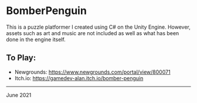 # BomberPenguin
This is a puzzle platformer I created using C# on the Unity Engine.
However, assets such as art and music are not included as well as what has been done in the engine itself.
## To Play: ##
* Newgrounds: https://www.newgrounds.com/portal/view/800071
* Itch.io: https://gamedev-alan.itch.io/bomber-penguin
- - - -
June 2021
